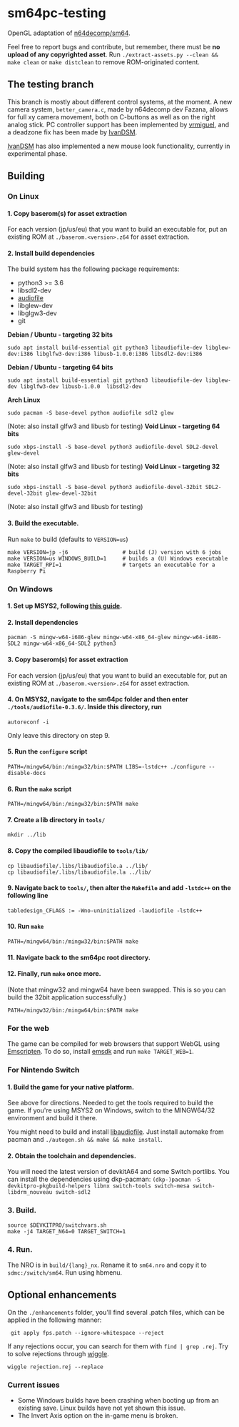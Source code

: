 # sm64pc-testing
OpenGL adaptation of [n64decomp/sm64](https://github.com/n64decomp/sm64). 

Feel free to report bugs and contribute, but remember, there must be **no upload of any copyrighted asset**. 
Run `./extract-assets.py --clean && make clean` or `make distclean` to remove ROM-originated content.

## The testing branch

This branch is mostly about different control systems, at the moment. A new camera system, `better_camera.c`, made by n64decomp dev Fazana, allows for full xy camera movement, both on C-buttons as well as on the right analog stick. PC controller support has been implemented by [vrmiguel](https://github.com/vrmiguel/sm64-analog-camera), and a deadzone fix has been made by [IvanDSM](https://github.com/IvanDSM/).

[IvanDSM](https://github.com/IvanDSM/) has also implemented a new mouse look functionality, currently in experimental phase.

## Building

### On Linux

#### 1. Copy baserom(s) for asset extraction

For each version (jp/us/eu) that you want to build an executable for, put an existing ROM at
`./baserom.<version>.z64` for asset extraction.

#### 2. Install build dependencies

The build system has the following package requirements:
  * python3 >= 3.6
  * libsdl2-dev
  * [audiofile](https://audiofile.68k.org/)
  * libglew-dev
  * libglgw3-dev
  * git


__Debian / Ubuntu - targeting 32 bits__
```
sudo apt install build-essential git python3 libaudiofile-dev libglew-dev:i386 libglfw3-dev:i386 libusb-1.0.0:i386 libsdl2-dev:i386
```
__Debian / Ubuntu - targeting 64 bits__
```
sudo apt install build-essential git python3 libaudiofile-dev libglew-dev libglfw3-dev libusb-1.0.0  libsdl2-dev
```

__Arch Linux__
```
sudo pacman -S base-devel python audiofile sdl2 glew 
```
(Note: also install glfw3 and libusb for testing)
__Void Linux - targeting 64 bits__
```
sudo xbps-install -S base-devel python3 audiofile-devel SDL2-devel glew-devel
```
(Note: also install glfw3 and libusb for testing)
__Void Linux - targeting 32 bits__
```
sudo xbps-install -S base-devel python3 audiofile-devel-32bit SDL2-devel-32bit glew-devel-32bit
```
(Note: also install glfw3 and libusb for testing)
#### 3. Build the executable.

Run `make` to build (defaults to `VERSION=us`)

```
make VERSION=jp -j6                 # build (J) version with 6 jobs
make VERSION=us WINDOWS_BUILD=1     # builds a (U) Windows executable 
make TARGET_RPI=1                   # targets an executable for a Raspberry Pi
```

### On Windows

#### 1. Set up MSYS2, following [this  guide](https://github.com/orlp/dev-on-windows/wiki/Installing-GCC--&-MSYS2).

#### 2. Install dependencies
```
pacman -S mingw-w64-i686-glew mingw-w64-x86_64-glew mingw-w64-i686-SDL2 mingw-w64-x86_64-SDL2 python3
```
#### 3. Copy baserom(s) for asset extraction

For each version (jp/us/eu) that you want to build an executable for, put an existing ROM at
`./baserom.<version>.z64` for asset extraction.

#### 4. On MSYS2, navigate to the sm64pc folder and then enter `./tools/audiofile-0.3.6/`. Inside this directory, run
```
autoreconf -i
```

Only leave this directory on step 9.

#### 5. Run the `configure` script
```
PATH=/mingw64/bin:/mingw32/bin:$PATH LIBS=-lstdc++ ./configure --disable-docs
```
#### 6. Run the `make` script
```
PATH=/mingw64/bin:/mingw32/bin:$PATH make
```
#### 7. Create a lib directory in `tools/`
```
mkdir ../lib
```

#### 8. Copy the compiled libaudiofile to `tools/lib/`
```
cp libaudiofile/.libs/libaudiofile.a ../lib/
cp libaudiofile/.libs/libaudiofile.la ../lib/
```

#### 9. Navigate back to `tools/`, then alter the `Makefile` and add `-lstdc++` on the following line
```
tabledesign_CFLAGS := -Wno-uninitialized -laudiofile -lstdc++
```

#### 10. Run `make`
```
PATH=/mingw64/bin:/mingw32/bin:$PATH make
```

#### 11. Navigate back to the sm64pc root directory.

#### 12.  Finally, run `make` once more. 

(Note that mingw32 and mingw64 have been swapped. This is so you can build the 32bit application successfully.)

```
PATH=/mingw32/bin:/mingw64/bin:$PATH make
```

### For the web

The game can be compiled for web browsers that support WebGL using [Emscripten](https://github.com/emscripten-core). To do so, install [emsdk](https://github.com/emscripten-core/emsdk) and run `make TARGET_WEB=1`.

### For Nintendo Switch

#### 1. Build the game for your native platform.
See above for directions. Needed to get the tools required to build the game. If you're using MSYS2 on Windows, switch to the MINGW64/32 environment and build it there.

You might need to build and install [libaudiofile](https://github.com/mpruett/audiofile). Just install automake from pacman and `./autogen.sh && make && make install`.

#### 2. Obtain the toolchain and dependencies.
You will need the latest version of devkitA64 and some Switch portlibs. You can install the dependencies using dkp-pacman:
```(dkp-)pacman -S devkitpro-pkgbuild-helpers libnx switch-tools switch-mesa switch-libdrm_nouveau switch-sdl2```

### 3. Build.
```
source $DEVKITPRO/switchvars.sh
make -j4 TARGET_N64=0 TARGET_SWITCH=1
```

### 4. Run.
The NRO is in `build/{lang}_nx`. Rename it to `sm64.nro` and copy it to `sdmc:/switch/sm64`. Run using hbmenu.

## Optional enhancements

On the `./enhancements` folder, you'll find several .patch files, which can be applied in the following manner:

```
 git apply fps.patch --ignore-whitespace --reject
```
If any rejections occur, you can search for them with `find | grep .rej`.
Try to solve rejections through [wiggle](https://github.com/neilbrown/wiggle).
```
wiggle rejection.rej --replace
```

### Current issues

 * Some Windows builds have been crashing when booting up from an existing save. Linux builds have not yet shown this issue.
 * The Invert Axis option on the in-game menu is broken.

